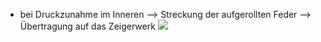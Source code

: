 - bei Druckzunahme im Inneren --> Streckung der aufgerollten Feder --> Übertragung auf das Zeigerwerk 
![](Pasted%20image%2020250428092230.png)
